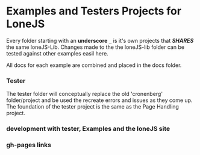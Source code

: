 # Examples and Testers Projects for LoneJS

Every folder starting with an **underscore** `_` is it's own projects that ***SHARES*** the same loneJS-Lib. Changes made to the the loneJS-lib folder can be tested against other examples easil here.

All docs for each example are combined and placed in the docs folder.

### Tester

The tester folder will conceptually replace the old 'cronenberg' folder/project and be used the recreate errors and issues as they come up. The foundation of the tester project is the same as the Page Handling project.

### development with tester, Examples and the loneJS site



### gh-pages links
